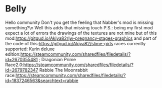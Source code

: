 # Belly

Hello community
Don't you get the feeling that Nabber's mod is missing something?\n
Well this adds that missing touch
P.S.: being my first mod expect a lot of errors
the drawings of the textures are not mine but of this mod:https://gitgud.io/Akiya82rjw-pregnancy-stages-graphics
and part of the code of this:https://gitgud.io/Akiya82/slime-girls 
races currently supported: 
Kurin deluxe edition:https://steamcommunity.com/sharedfiles/filedetails/?id=2670355481 ;
Dragonian Prime Race2.0:https://steamcommunity.com/sharedfiles/filedetails/?id=2679782347
Rabbie The Moonrabbit race:https://steamcommunity.com/sharedfiles/filedetails/?id=1837246563&searchtext=rabbie
